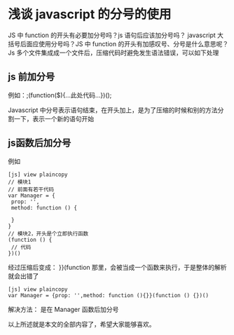 # 浅谈 javascript 的分号的使用  
  
JS 中 function 的开头有必要加分号吗？js 语句后应该加分号吗？ javascript 大括号后面应使用分号吗？JS 中 function 的开头有加感叹号、分号是什么意思呢？
Js 多个文件集成成一个文件后，压缩代码时避免发生语法错误，可以如下处理

## js 前加分号

例如：;(function($){...此处代码...})();

Javascript 中分号表示语句结束，在开头加上，是为了压缩的时候和别的方法分割一下，表示一个新的语句开始  

## js函数后加分号

例如  
  
```
[js] view plaincopy
// 模块1  
// 前面有若干代码  
var Manager = {  
 prop: '',  
 method: function () {  
  
 }  
}  
// 模块2，开头是个立即执行函数  
(function () {  
 // 代码  
})()  
```

经过压缩后变成： }}(function 那里，会被当成一个函数来执行，于是整体的解析就会出错了  
  
```
[js] view plaincopy
var Manager = {prop: '',method: function (){}}(function () {})()  
```  

解决方法： 是在 Manager 函数后加分号

以上所述就是本文的全部内容了，希望大家能够喜欢。